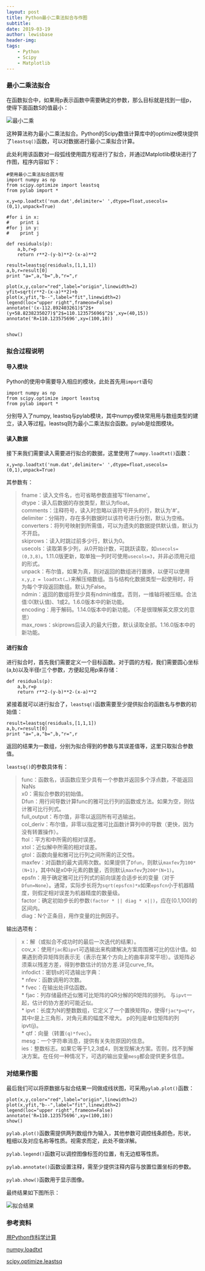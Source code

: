 ```yaml
---
layout: post
title: Python最小二乘法拟合与作图
subtitle:
date: 2019-03-19
author: lewisbase
header-img:
tags: 
    - Python
    - Scipy
    - Matplotlib
---
```


### 最小二乘法拟合

在函数拟合中，如果用p表示函数中需要确定的参数，那么目标就是找到一组p，使得下面函数S的值最小：

![最小二乘](https://github.com/LewisBase/lewisbase.github.io/blob/master/img/_images/2019-03-19-1.png)

这种算法称为最小二乘法拟合。Python的Scipy数值计算库中的optimize模块提供了`leastsq()`函数，可以对数据进行最小二乘拟合计算。

此处利用该函数对一段弧线使用圆方程进行了拟合，并通过Matplotlib模块进行了作图，程序内容如下：

    #使用最小二乘法拟合圆方程
    import numpy as np
    from scipy.optimize import leastsq
    from pylab import *
    
    x,y=np.loadtxt('num.dat',delimiter=' ',dtype=float,usecols=(0,1),unpack=True)
    
    #for i in x:
    #    print i
    #for j in y:
    #    print j
    
    def residuals(p):
        a,b,r=p
        return r**2-(y-b)**2-(x-a)**2
        
    result=leastsq(residuals,[1,1,1])
    a,b,r=result[0]
    print "a=",a,"b=",b,"r=",r
    
    plot(x,y,color="red",label="origin",linewidth=2)
    yfit=sqrt(r**2-(x-a)**2)+b
    plot(x,yfit,"b--",label="fit",linewidth=2)
    legend(loc="upper right",frameon=False)
    annotate('(x-112.892403261)$^2$+(y+58.8238235027)$^2$=110.123575696$^2$',xy=(40,15))
    annotate('R=110.123575696',xy=(100,10))
    
    
    show()
    
### 拟合过程说明

#### 导入模块

Python的使用中需要导入相应的模块，此处首先用`import`语句

    import numpy as np
    from scipy.optimize import leastsq
    from pylab import *
    
分别导入了numpy, leastsq与pylab模块，其中numpy模块常用用与数组类型的建立，读入等过程。leastsq则为最小二乘法拟合函数。pylab是绘图模块。

#### 读入数据

接下来我们需要读入需要进行拟合的数据，这里使用了`numpy.loadtxt()`函数：

    x,y=np.loadtxt('num.dat',delimiter=' ',dtype=float,usecols=(0,1),unpack=True)

其参数有：

> fname：读入文件名，也可省略参数直接写'filename'。  
> dtype：读入后数据的存放类型，默认为float。  
> comments：注释符号，读入时忽略以该符号开头的行，默认为'#'。  
> delimiter：分隔符，存在多列数据时以该符号进行分割，默认为空格。  
> converters：将列号映射到所需值，可以为遗失的数据提供默认值，默认为不开启。  
> skiprows：读入时跳过前多少行，默认为0。  
> usecols：读取第多少列，从0开始计数，可跳跃读取，如`usecols=(0,3,8)`。1.11.0版更新，取单独一列时可使用`usecols=3`，并非必须用元组的形式。  
> unpack：布尔值，如果为真，则对返回的数组进行置换，以便可以使用`x,y,z = loadtxt(…)`来解压缩数组。当与结构化数据类型一起使用时，将为每个字段返回数组。默认为False。  
> ndmin：返回的数组将至少具有ndmin维度。否则，一维轴将被压缩。合法值:0(默认值)、1或2。1.6.0版本中的新功能。  
> encoding：用于解码。1.14.0版本中的新功能。（不是很理解英文原文的意思）  
> max_rows：skiprows后读入的最大行数，默认读取全部。1.16.0版本中的新功能。  

#### 进行拟合

进行拟合时，首先我们需要定义一个目标函数。对于圆的方程，我们需要圆心坐标(a,b)以及半径r三个参数，方便起见用p来存储：

    def residuals(p):
        a,b,r=p
        return r**2-(y-b)**2-(x-a)**2

紧接着就可以进行拟合了，`leastsq()`函数需要至少提供拟合的函数名与参数的初始值：

    result=leastsq(residuals,[1,1,1])
    a,b,r=result[0]
    print "a=",a,"b=",b,"r=",r

返回的结果为一数组，分别为拟合得到的参数与其误差值等，这里只取拟合参数值。

`leastsq()`的参数具体有：

> func：函数名，该函数应至少具有一个参数并返回多个浮点数，不能返回NaNs  
> x0：需拟合参数的初始值。  
> Dfun：用行间导数计算func的雅可比行列的函数或方法。如果为空，则估计雅可比行列式。  
> full_output：布尔值，非零以返回所有可选输出。  
> col_deriv：布尔值，非零以指定雅可比函数计算列中的导数（更快，因为没有转置操作）。  
> ftol：平方和中所需的相对误差。  
> xtol：近似解中所需的相对误差。  
> gtol：函数向量和雅可比行列之间所需的正交性。  
> maxfev：对函数的最大调用次数。如果提供了`Dfun`，则默认`maxfev`为`100*(N+1)`，其中N是x0中元素的数量，否则默认`maxfev`为`200*(N+1)`。  
> epsfn：用于确定雅可比行列式的前向误差合适步长的变量（对于`Dfun=None`）。通常，实际步长将为`sqrt(epsfcn)*x`如果`epsfcn`小于机器精度，则假定相对误差为机器精度的数量级。  
> factor：确定初始步长的参数`(factor * || diag * x||)`，应在(0.1,100)的区间内。  
> diag：N个正条目，用作变量的比例因子。  

输出选项有：

> x：解（或拟合不成功时的最后一次迭代的结果）。  
> cov_x：使用`fjac`和`ipvt`可选输出来构建解决方案周围雅可比的估计值。如果遇到奇异矩阵则表示无（表示在某个方向上的曲率非常平坦）。该矩阵必须乘以残差方差，得到参数估计的协方差.详见curve_fit。  
> infodict：密钥s的可选输出字典：  
    * nfev：函数调用的次数。  
    * fvec：在输出处评估函数。  
    * fjac：列存储最终近似雅可比矩阵的QR分解的R矩阵的排列。 与`ipvt`一起，估计的协方差的可能近似。  
    * ipvt：长度为N的整数数组，它定义了一个置换矩阵p，使得`fjac*p=q*r`，其中r是上三角形，对角元素的幅度不增大。 p的列j是单位矩阵的列ipvt(j)。  
    * qtf：向量（转置`(q)*fvec`）。  
> mesg：一个字符串消息，提供有关失败原因的信息。  
> ies：整数标志。如果它等于1,2,3或4，则发现解决方案。否则，找不到解决方案。在任何一种情况下，可选的输出变量`mesg`都会提供更多信息。  

### 对结果作图

最后我们可以将原数据与拟合结果一同做成线状图，可采用`pylab.plot()`函数：

    plot(x,y,color="red",label="origin",linewidth=2)
    plot(x,yfit,"b--",label="fit",linewidth=2)
    legend(loc="upper right",frameon=False)
    annotate('R=110.123575696',xy=(100,10))
    show()

`pylab.plot()`函数需提供两列数组作为输入，其他参数可调控线条颜色，形状，粗细以及对应名称等性质。视需求而定，此处不做详解。

`pylab.legend()`函数可以调控图像标签的位置，有无边框等性质。

`pylab.annotate()`函数设置注释，需至少提供注释内容与放置位置坐标的参数。

`pylab.show()`函数用于显示图像。

最终结果如下图所示：

![拟合结果](https://github.com/LewisBase/lewisbase.github.io/blob/master/img/_images/2019-03-19-2.png)




### 参考资料

[用Python作科学计算](http://bigsec.net/b52/scipydoc/index.html)

[numpy.loadtxt](https://docs.scipy.org/doc/numpy/reference/generated/numpy.loadtxt.html)

[scipy.optimize.leastsq](https://docs.scipy.org/doc/scipy/reference/generated/scipy.optimize.leastsq.html)

